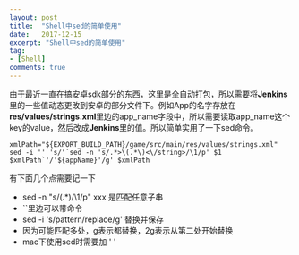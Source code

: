 ```yaml
---
layout: post
title:  "Shell中sed的简单使用"
date:   2017-12-15
excerpt: "Shell中sed的简单使用"
tag:
- [Shell]
comments: true
---
```


由于最近一直在搞安卓sdk部分的东西，这里是全自动打包，所以需要将**Jenkins**里的一些值动态更改到安卓的部分文件下。例如App的名字存放在**res/values/strings.xml**里边的app_name字段中，所以需要读取app_name这个key的value，然后改成**Jenkins**里的值。所以简单实用了一下sed命令。

```
xmlPath="${EXPORT_BUILD_PATH}/game/src/main/res/values/strings.xml"
sed -i '' 's/'`sed -n 's/.*>\(.*\)<\/string>/\1/p' $1 $xmlPath`'/'${appName}'/g' $xmlPath
```

有下面几个点需要记一下  

* sed -n "s/\(.*\)/\1/p" xxx 是匹配任意子串
* ``里边可以带命令
* sed -i 's/pattern/replace/g' 替换并保存
* 因为可能匹配多处，g表示都替换，2g表示从第二处开始替换
* mac下使用sed时需要加 ' '